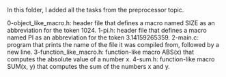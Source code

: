 In this folder, I added all the tasks from the preprocessor topic.

0-object_like_macro.h: header file that defines a macro named SIZE as an abbreviation for the token 1024.
1-pi.h: header file that defines a macro named PI as an abbreviation for the token 3.14159265359.
2-main.c: program that prints the name of the file it was compiled from, followed by a new line.
3-function_like_macro.h: function-like macro ABS(x) that computes the absolute value of a number x.
4-sum.h: function-like macro SUM(x, y) that computes the sum of the numbers x and y.
